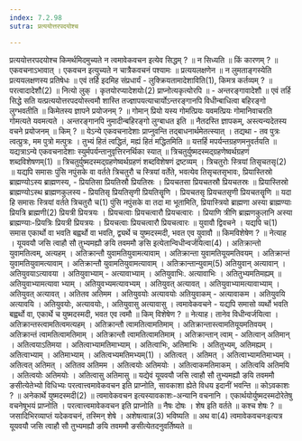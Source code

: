 ```yaml
---
index: 7.2.98
sutra: प्रत्ययोत्तरपदयोश्च

---
```

 प्रत्ययोत्तरपदयोश्च किमर्थमिदमुच्यते न त्वमावेकवचन इत्येव सिद्धम् ? ॥ न सिध्यति ॥ किं कारणम् ? ॥ एकवचनाऽभावात् । एकवचन इत्युच्यते न चात्रैकवचनं पश्यामः ॥ प्रत्ययलक्षणेन ॥ न लुमताङ्गस्येति प्रत्ययलक्षणस्य प्रतिषेधः ॥ एवं तर्हि इदमिह संप्रधार्यं - लुक्क्रियतामादेशाविति(1), किमत्र कर्तव्यम् ? ॥ परत्वादादेशौ(2) ॥ नित्यो लुक् । कृतयोरप्यादेशयोः(2) प्राप्नोत्यकृत्योरपि ॥  - अन्तरङ्गावादेशौ ॥ एवं तर्हि सिद्धे सति यत्प्रत्ययोत्तरपदयोस्त्वमौ शास्ति तज्ज्ञापयत्याचार्योऽन्तरङ्गानपि विधीन्बाधित्वा बहिरङ्गो लुग्भवतीति ॥ किमेतस्य ज्ञापने प्रयोजनम् ? ॥ गोमान् प्रियो यस्य गोमत्प्रियः यवमत्प्रियः गोमानिवाचरति गोमत्यते यवमत्यते । अन्तरङ्गानपि नुमादीन्बहिरङ्गो लुग्बाधत इति ॥ नैतदस्ति ज्ञापकम्, अस्त्यन्यदेतस्य वचने प्रयोजनम् ॥ किम् ? ॥ येऽन्ये एकवचनादेशाः प्राप्नुवन्ति तद्बाधनार्थमेतत्स्यात् । तद्यथा - तव पुत्रः त्वत्प्रुत्रः, मम पुत्रो मत्पुत्रः । तुभ्यं हितं त्वद्धितं, मह्यं हितं मद्धितमिति ॥ यत्तर्हि मपर्यन्तग्रहणमनुवर्तयति ॥ यद्यत्राऽन्ये एकवचनादेशाः स्युर्मपर्यन्तानुवृत्तिरनर्थिका स्यात् ॥ त्रिचतुर्युष्मदस्मद्ग्रहणेष्वर्थग्रहणं शब्दविशेषणम्(1) ॥ त्रिचतुर्युष्मदस्मद्ग्रहणेष्वर्थग्रहणं शब्दविशेषणं द्रष्टव्यम् । त्रिचतुरोः स्त्रियां तिसृचतसृ(2) ॥ यद्यपि समासः पुंसि नपुंसके वा वर्तते त्रिचतुरौ च स्त्रियां वर्तेते, भवत्येव तिसृचतसृभावः, प्रियास्तिस्रो ब्राह्मण्योऽस्य ब्राह्मणस्य, - प्रियतिसा प्रियतिस्रौ प्रियतिस्रः । प्रियचतसा प्रियचतस्रौ प्रियचतस्रः ॥ प्रियास्तिस्रो ब्राह्मण्योऽस्थ ब्राह्मणकुलस्य - प्रियतिसृ प्रियतिसृणी प्रियतिसॄणि । प्रियचतसृ प्रियचतसृणी प्रियचतसॄणि ॥ यदा हि समासः स्त्रियां वर्तते त्रिचतुरौ च(1) पुंसि नपुंसके वा तदा मा भूतामिति, प्रियास्त्रियो ब्राह्मणा अस्या ब्राह्मण्याः प्रियत्रि ब्राह्मणी(2) प्रियत्री प्रियत्रयः । प्रियचत्वाः प्रियचत्वारौ प्रियचत्वारः । प्रियाणि त्रीणि ब्राह्मणकुलानि अस्या ब्राह्मण्याः-प्रियत्रिः प्रियत्री प्रियत्रयः । प्रियचत्वाः प्रियचत्वारौ प्रियचत्वारः ॥ युवावौ द्विवचने । यद्यपि च(1) समास एकार्थो वा भवति बह्वर्थो वा भवति, द्व्यर्थे च युष्मदस्मदी, भवत एव युवावौ ॥ किमविशेषेण ? ॥ नेत्याह । यूयवयौ जसि त्वाहौ सौ तुभ्यमह्यौ ङयि तवममौ ङसि इत्येतान्विधीन्वर्जयित्वा(4) । अतिक्रान्तो युवामतित्वम्, अत्यहम् । अतिक्रान्तौ युवामतियुवामत्यावाम् । अतिक्रान्ता युवामतियूयमतिवयम् । अतिक्रान्तं युवामतियुवामत्यावाम् । अतिक्रान्तौ युवामतियुवामत्यावाम् । अतिक्रान्तान्युवाम्(5) अतियुवान् अत्यावान् । अतियुवयाऽत्यावया । अतियुवाभ्याम् - अत्यावाभ्याम् । अतियुवाभिः. अत्यावाभिः । अतितुभ्यमतिमह्यम् ॥ अतियुवाभ्यामत्यावा भ्याम् । अतियुवभ्यमत्यावभ्यम् । अतियुवत् अत्यावत् । अतियुवाभ्यामत्यावाभ्याम् । अतियुवत् अत्यावत् । अतितव अतिमम । अतियुवयोः अत्यावयोः अतियुवाकम् - अत्यावाकम । अतियुवयि अत्यावयि । अतियुवयोः, अत्यावयोः,। अतियुवासु अत्यावासु । त्वमावेकवचने - यद्यपि समासो व्यर्थो भवति बह्वर्थो वा, एकार्थे च युष्मदस्मदी, भवत एव त्वमौ ॥ किम् विशेषेण ? ॥ नेत्याह। तानेव विधीन्वर्जयित्वा । अतिक्रान्तस्त्वामतित्वमत्यहम् । अतिक्रान्तौ त्वामतित्वामतिमाम् । अतिक्रान्तास्त्वामतियूयमतिवयम् । अतिक्रान्तं त्वामतित्वामतिमाम् । अतिक्रान्तौ त्वामतित्वामतिमाम् । अतिक्रान्तान् त्वाम् - अतित्वान् अतिमान् । अतित्वयाऽतिमया । अतित्वाभ्यामतिमाभ्याम् । अतित्वाभिः, अतिमाभिः । अतितुभ्यम्, अतिमह्यम् । अतित्वाभ्याम् । अतिमाभ्याम् । अतित्वभ्यमतिमभ्यम्(1) । अतित्वत् । अतिमत् । अतित्वाभ्यामतिमाभ्यम् । अतित्वत् अतिमत् । अतितव अतिमम । अतित्वयोः अतिमयोः । अतित्वाकमतिमाकम् । अतित्वयि अतिमयि । अतित्वयोः अतिमयोः । अतित्वासु अतिमासु ॥ यद्येवं यूयवयौ जसि त्वाहौ सौ तुभ्यमह्यौ ङयि तवममौ ङसीत्येतेभ्यो विधिभ्यः परत्वात्त्वमावेकवचन इति प्राप्नोति, सावकाशा ह्येते विधय इदानीं भवन्ति ॥ कोऽवकाशः ? ॥ अनेकार्थे युष्मदस्मदी(2) ॥ त्वमावेकवचन इत्यस्यावकाशः-अन्यानि वचनानि । एकार्थयोर्युष्मदस्मदोरेतेषु वचनेषूभयं प्राप्नोति । परत्वात्त्वमावेकवचन इति प्राप्नोति ॥ नैषः दोषः । शेष इति वर्तते ॥ कश्च शेषः ? ॥ जसादिभिरव्याप्तं यदेकवचनं, तस्मिन् शेषे । अशेषत्वान्न(3) भविष्यति ॥ अथ वा(4) त्वमावेकवचनःइत्यत्र यूयवयौ जसि त्वाहौ सौ तुभ्यमह्यौ ङयि तवममौ ङसीत्येतदनुवर्तिष्यते ॥ 